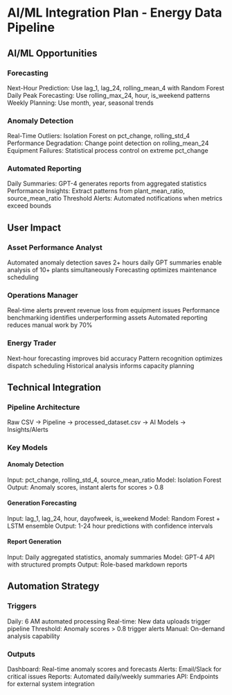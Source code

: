 # AI/ML Integration Plan - Energy Data Pipeline

## AI/ML Opportunities

### Forecasting

Next-Hour Prediction: Use lag_1, lag_24, rolling_mean_4 with Random Forest
Daily Peak Forecasting: Use rolling_max_24, hour, is_weekend patterns
Weekly Planning: Use month, year, seasonal trends

### Anomaly Detection

Real-Time Outliers: Isolation Forest on pct_change, rolling_std_4
Performance Degradation: Change point detection on rolling_mean_24
Equipment Failures: Statistical process control on extreme pct_change

### Automated Reporting

Daily Summaries: GPT-4 generates reports from aggregated statistics
Performance Insights: Extract patterns from plant_mean_ratio, source_mean_ratio
Threshold Alerts: Automated notifications when metrics exceed bounds

## User Impact

### Asset Performance Analyst

Automated anomaly detection saves 2+ hours daily
GPT summaries enable analysis of 10+ plants simultaneously
Forecasting optimizes maintenance scheduling

### Operations Manager

Real-time alerts prevent revenue loss from equipment issues
Performance benchmarking identifies underperforming assets
Automated reporting reduces manual work by 70%

### Energy Trader

Next-hour forecasting improves bid accuracy
Pattern recognition optimizes dispatch scheduling
Historical analysis informs capacity planning

## Technical Integration

### Pipeline Architecture

Raw CSV → Pipeline → processed_dataset.csv → AI Models → Insights/Alerts

### Key Models

#### Anomaly Detection

Input: pct_change, rolling_std_4, source_mean_ratio
Model: Isolation Forest
Output: Anomaly scores, instant alerts for scores > 0.8

#### Generation Forecasting

Input: lag_1, lag_24, hour, dayofweek, is_weekend
Model: Random Forest + LSTM ensemble
Output: 1-24 hour predictions with confidence intervals

#### Report Generation

Input: Daily aggregated statistics, anomaly summaries
Model: GPT-4 API with structured prompts
Output: Role-based markdown reports

## Automation Strategy

### Triggers

Daily: 6 AM automated processing
Real-time: New data uploads trigger pipeline
Threshold: Anomaly scores > 0.8 trigger alerts
Manual: On-demand analysis capability

### Outputs

Dashboard: Real-time anomaly scores and forecasts
Alerts: Email/Slack for critical issues
Reports: Automated daily/weekly summaries
API: Endpoints for external system integration